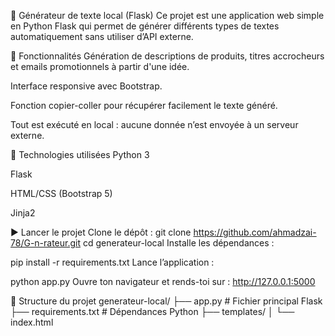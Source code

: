 🧠 Générateur de texte local (Flask)
Ce projet est une application web simple en Python Flask qui permet de générer différents types de textes automatiquement sans utiliser d’API externe.

🚀 Fonctionnalités
Génération de descriptions de produits, titres accrocheurs et emails promotionnels à partir d'une idée.

Interface responsive avec Bootstrap.

Fonction copier-coller pour récupérer facilement le texte généré.

Tout est exécuté en local : aucune donnée n’est envoyée à un serveur externe.

🔧 Technologies utilisées
Python 3

Flask

HTML/CSS (Bootstrap 5)

Jinja2

▶️ Lancer le projet
Clone le dépôt :
git clone https://github.com/ahmadzai-78/G-n-rateur.git
cd generateur-local
Installe les dépendances :

pip install -r requirements.txt
Lance l’application :


python app.py
Ouvre ton navigateur et rends-toi sur :
http://127.0.0.1:5000

📂 Structure du projet
generateur-local/
├── app.py               # Fichier principal Flask
├── requirements.txt     # Dépendances Python
├── templates/
│   └── index.html
